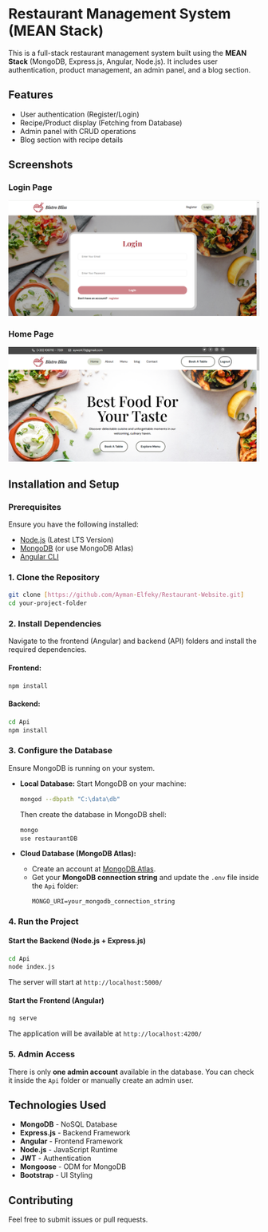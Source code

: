 # Restaurant Management System (MEAN Stack)

This is a full-stack restaurant management system built using the **MEAN Stack** (MongoDB, Express.js, Angular, Node.js). It includes user authentication, product management, an admin panel, and a blog section.

## Features
- User authentication (Register/Login)
- Recipe/Product display (Fetching from Database)
- Admin panel with CRUD operations
- Blog section with recipe details

## Screenshots

### Login Page
![Login Page](public/login.png)

### Home Page
![Home Page](public/home.png)

## Installation and Setup

### Prerequisites
Ensure you have the following installed:
- [Node.js](https://nodejs.org/) (Latest LTS Version)
- [MongoDB](https://www.mongodb.com/try/download/community) (or use MongoDB Atlas)
- [Angular CLI](https://angular.io/cli)

### 1. Clone the Repository
```bash
git clone [https://github.com/Ayman-Elfeky/Restaurant-Website.git]
cd your-project-folder
```

### 2. Install Dependencies
Navigate to the frontend (Angular) and backend (API) folders and install the required dependencies.

#### Frontend:
```bash
npm install
```

#### Backend:
```bash
cd Api
npm install
```

### 3. Configure the Database
Ensure MongoDB is running on your system.

- **Local Database:** Start MongoDB on your machine:
  ```bash
  mongod --dbpath "C:\data\db"
  ```
  Then create the database in MongoDB shell:
  ```bash
  mongo
  use restaurantDB
  ```

- **Cloud Database (MongoDB Atlas):**  
  - Create an account at [MongoDB Atlas](https://www.mongodb.com/atlas).
  - Get your **MongoDB connection string** and update the `.env` file inside the `Api` folder:
    ```
    MONGO_URI=your_mongodb_connection_string
    ```

### 4. Run the Project

#### Start the Backend (Node.js + Express.js)
```bash
cd Api
node index.js
```
The server will start at `http://localhost:5000/`

#### Start the Frontend (Angular)
```bash
ng serve
```
The application will be available at `http://localhost:4200/`

### 5. Admin Access
There is only **one admin account** available in the database. You can check it inside the `Api` folder or manually create an admin user.

## Technologies Used
- **MongoDB** - NoSQL Database
- **Express.js** - Backend Framework
- **Angular** - Frontend Framework
- **Node.js** - JavaScript Runtime
- **JWT** - Authentication
- **Mongoose** - ODM for MongoDB
- **Bootstrap** - UI Styling

## Contributing
Feel free to submit issues or pull requests.
